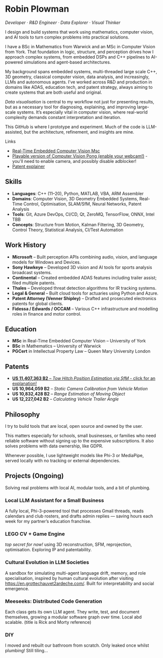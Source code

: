 # Robin Plowman

*Developer · R\&D Engineer · Data Explorer · Visual Thinker*

I design and build systems that work using mathematics, computer vision, and AI tools to turn complex problems into practical solutions.

I have a BSc in Mathematics from  Warwick and an MSc in Computer Vision from York. That foundation in logic, structure, and perception drives how I approach complex systems, from embedded DSPs and C++ pipelines to AI-powered simulations and agent-based architectures.

My background spans embedded systems, multi-threaded large scale C++, 3D geometry, classical computer vision, data analysis, and increasingly, LLMs and autonomous agents. I’ve worked across R&D and production in domains like ADAS, education tech, and patent strategy, always aiming to create systems that are both useful and original.

*Data visualisation* is central to my workflow not just for presenting results, but as a necessary tool for diagnosing, explaining, and improving large-scale systems. It’s especially vital in computer vision, where real-world complexity demands constant interpretation and iteration.

This GitHub is where I prototype and experiment. Much of the code is LLM-assisted, but the architecture, refinement, and insights are mine.

Links
- [Real-Time Embedded Computer Vision Msc](Msc.md)
- [Playable version of Computer Vision Pong (enable your webcam!)](https://robbypee.github.io/HandPong/) - you'll need to enable camera, and possibly disable adblocker!
- [Patent explainer](Tow_Hitch_Position_Estimation_SfM.md)


## Skills

* **Languages**: C++ (11–20), Python, MATLAB, VBA, ARM Assembler
* **Domains**: Computer Vision, 3D Geometry Embedded Systems, Real-Time Control, Optimisation, SLAM/SfM, Neural Networks, Patent Analysis
* **Tools**: Git, Azure DevOps, CI/CD, Qt, ZeroMQ, TensorFlow, ONNX, Intel TBB
* **Concepts**: Structure from Motion, Kalman Filtering, 3D Geometry, Control Theory, Statistical Analysis, CI/Test Automation

## Work History

* **Microsoft** – Built perception APIs combining audio, vision, and language models for Windows and Devices.
* **Sony Hawkeye** – Developed 3D vision and AI tools for sports analysis broadcast systems.
* **Continental** – Created embedded ADAS features including trailer assist; filed multiple patents.
* **Thales** – Developed threat detection algorithms for IR tracking systems.
* **Legal & General** – Built cloud tools for actuaries using Python and Azure.
* **Patent Attorney (Venner Shipley)** – Drafted and prosecuted electronics patents for global clients.
* **Fidessa / Edwards / OCCAM** – Various C++ infrastructure and modelling roles in finance and motor control.


## Education

* **MSc** in Real-Time Embedded Computer Vision – University of York
* **BSc** in Mathematics – University of Warwick
* **PGCert** in Intellectual Property Law – Queen Mary University London

## Patents

* [**US 11,407,363 B2**](Tow_Hitch_Position_Estimation_SfM)[ – ](Tow_Hitch_Position_Estimation_SfM)[*Tow Hitch Position Estimation via SfM*](Tow_Hitch_Position_Estimation_SfM)[ - click for an explanation!](Tow_Hitch_Position_Estimation_SfM)
* **US 10,964,059 B2** – *Static Camera Calibration from Vehicle Motion*
* **US 10,832,428 B2** – *Range Estimation of Moving Object*
* **US 12,227,042 B2** – *Calculating Vehicle Trailer Angle*

## Philosophy

I try to build tools that are local, open source and owned by the user. 

This matters especially for schools, small businesses, or families who need reliable software without signing up to the expensive subscriptions. It also solves problems with data ownership, like GDPR.

Whenever possible, I use lightweight models like Phi-3 or MediaPipe, served locally with no tracking or external dependencies.

## Projects (Ongoing)
Solving real problems with local AI, modular tools, and a bit of plumbing.

### Local LLM Assistant for a Small Business
A fully local, Phi-3-powered tool that processes Gmail threads, reads calendars and club rosters, and drafts admin replies — saving hours each week for my partner’s education franchise.

### LEGO CV + Game Engine
*top secret for now!* using 3D reconstruction, SFM, reprojection, optimisation. Exploring IP and patentability.

### Cultural Evolution in LLM Societies
A sandbox for simulating multi-agent language drift, memory, and role specialisation, inspired by human cultural evolution after visiting https://en.grottechauvet2ardeche.com/. Built for interpretability and social emergence.

### Meeseeks: Distributed Code Generation
Each class gets its own LLM agent. They write, test, and document themselves, growing a modular software graph over time. Local abd scalable. (title is Rick and Morty reference)

### DIY
I moved and rebuilt our bathroom from scratch. Only leaked once whilst plumbing! Still tiling...
